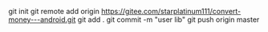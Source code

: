 
git init
git remote add origin https://gitee.com/starplatinum111/convert-money---android.git
git add .
git commit -m "user lib"
git push origin master